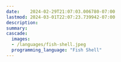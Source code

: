 ```yaml
---
date:    2024-02-29T21:07:03.006780-07:00
lastmod: 2024-03-01T22:07:23.739942-07:00
description: 
summary:     
cascade:
  images:
  - /languages/fish-shell.jpeg
  programming_language: "Fish Shell"
---
```

